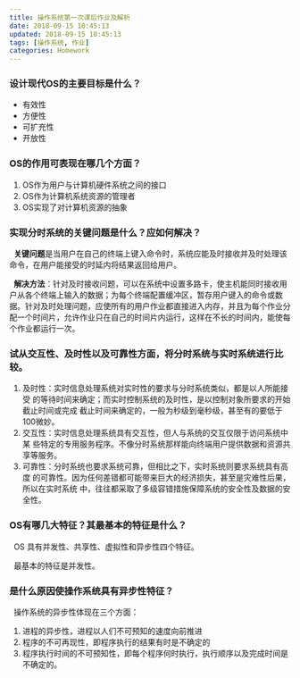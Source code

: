 ```yaml
---
title: 操作系统第一次课后作业及解析
date: 2018-09-15 10:45:13
updated: 2018-09-15 10:45:13
tags: [操作系统, 作业]
categories: Homework
---
```


### 设计现代OS的主要目标是什么？
- 有效性
- 方便性
- 可扩充性
- 开放性

### OS的作用可表现在哪几个方面？
1. OS作为用户与计算机硬件系统之间的接口
2. OS作为计算机系统资源的管理者
3. OS实现了对计算机资源的抽象

### 实现分时系统的关键问题是什么？应如何解决？
&nbsp;&nbsp;**关键问题**是当用户在自己的终端上键入命令时，系统应能及时接收并及时处理该命令，在用户能接受的时延内将结果返回给用户。

&nbsp;&nbsp;**解决方法**：针对及时接收问题，可以在系统中设置多路卡，使主机能同时接收用户从各个终端上输入的数据；为每个终端配置缓冲区，暂存用户键入的命令或数据。针对及时处理问题，应使所有的用户作业都直接进入内存，并且为每个作业分配一个时间片，允许作业只在自己的时间片内运行，这样在不长的时间内，能使每个作业都运行一次。

### 试从交互性、及时性以及可靠性方面，将分时系统与实时系统进行比较。
1. 及时性：实时信息处理系统对实时性的要求与分时系统类似，都是以人所能接受
的等待时间来确定；而实时控制系统的及时性，是以控制对象所要求的开始截止时间或完成
截止时间来确定的，一般为秒级到毫秒级，甚至有的要低于100微妙。
2. 交互性：实时信息处理系统具有交互性，但人与系统的交互仅限于访问系统中某
些特定的专用服务程序。不像分时系统那样能向终端用户提供数据和资源共享等服务。
3. 可靠性：分时系统也要求系统可靠，但相比之下，实时系统则要求系统具有高度
的可靠性。因为任何差错都可能带来巨大的经济损失，甚至是灾难性后果，所以在实时系统
中，往往都采取了多级容错措施保障系统的安全性及数据的安全性。

### OS有哪几大特征？其最基本的特征是什么？
&nbsp;&nbsp;OS 具有并发性、共享性、虚拟性和异步性四个特征。

&nbsp;&nbsp;最基本的特征是并发性。

### 是什么原因使操作系统具有异步性特征？
&nbsp;&nbsp;操作系统的异步性体现在三个方面：
1. 进程的异步性，进程以人们不可预知的速度向前推进
2. 程序的不可再现性，即程序执行的结果有时是不确定的
3. 程序执行时间的不可预知性，即每个程序何时执行，执行顺序以及完成时间是不确定的。
